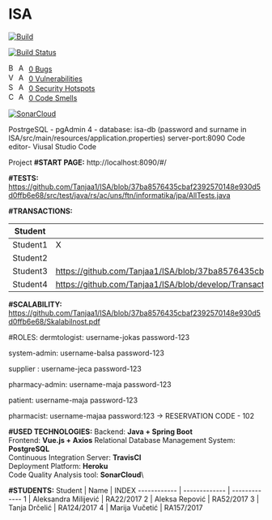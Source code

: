 # ISA

[![Build](https://github.com/Tanjaa1/ISA/actions/workflows/build.yml/badge.svg?branch=IntegrationTests)](https://github.com/Tanjaa1/ISA/actions/workflows/build.yml)

[![Build Status](https://travis-ci.com/Tanjaa1/ISA.svg?branch=develop)](https://travis-ci.com/Tanjaa1/ISA)

[<img src='https://sonarsource.github.io/sonarcloud-github-static-resources/v2/common/bug.png' alt='Bug' width='16' height='16' />](https://sonarcloud.io/project/issues?id=Tanjaa1_ISA&pullRequest=104&resolved=false&types=BUG) [<img src='https://sonarsource.github.io/sonarcloud-github-static-resources/v2/checks/RatingBadge/A.png' alt='A' width='16' height='16' />](https://sonarcloud.io/project/issues?id=Tanjaa1_ISA&pullRequest=104&resolved=false&types=BUG) [0 Bugs](https://sonarcloud.io/project/issues?id=Tanjaa1_ISA&pullRequest=104&resolved=false&types=BUG)  
[<img src='https://sonarsource.github.io/sonarcloud-github-static-resources/v2/common/vulnerability.png' alt='Vulnerability' width='16' height='16' />](https://sonarcloud.io/project/issues?id=Tanjaa1_ISA&pullRequest=104&resolved=false&types=VULNERABILITY) [<img src='https://sonarsource.github.io/sonarcloud-github-static-resources/v2/checks/RatingBadge/A.png' alt='A' width='16' height='16' />](https://sonarcloud.io/project/issues?id=Tanjaa1_ISA&pullRequest=104&resolved=false&types=VULNERABILITY) [0 Vulnerabilities](https://sonarcloud.io/project/issues?id=Tanjaa1_ISA&pullRequest=104&resolved=false&types=VULNERABILITY)  
[<img src='https://sonarsource.github.io/sonarcloud-github-static-resources/v2/common/security_hotspot.png' alt='Security Hotspot' width='16' height='16' />](https://sonarcloud.io/project/security_hotspots?id=Tanjaa1_ISA&pullRequest=104&resolved=false&types=SECURITY_HOTSPOT) [<img src='https://sonarsource.github.io/sonarcloud-github-static-resources/v2/checks/RatingBadge/A.png' alt='A' width='16' height='16' />](https://sonarcloud.io/project/security_hotspots?id=Tanjaa1_ISA&pullRequest=104&resolved=false&types=SECURITY_HOTSPOT) [0 Security Hotspots](https://sonarcloud.io/project/security_hotspots?id=Tanjaa1_ISA&pullRequest=104&resolved=false&types=SECURITY_HOTSPOT)  
[<img src='https://sonarsource.github.io/sonarcloud-github-static-resources/v2/common/code_smell.png' alt='Code Smell' width='16' height='16' />](https://sonarcloud.io/project/issues?id=Tanjaa1_ISA&pullRequest=104&resolved=false&types=CODE_SMELL) [<img src='https://sonarsource.github.io/sonarcloud-github-static-resources/v2/checks/RatingBadge/A.png' alt='A' width='16' height='16' />](https://sonarcloud.io/project/issues?id=Tanjaa1_ISA&pullRequest=104&resolved=false&types=CODE_SMELL) [0 Code Smells](https://sonarcloud.io/project/issues?id=Tanjaa1_ISA&pullRequest=104&resolved=false&types=CODE_SMELL)

[![SonarCloud](https://sonarcloud.io/images/project_badges/sonarcloud-orange.svg)](https://sonarcloud.io/dashboard?id=Tanjaa1_ISA)

PostrgeSQL - pgAdmin 4 - database: isa-db (password and surname in ISA/src/main/resources/application.properties)
server-port:8090
Code editor- Viusal Studio Code

Project 
**#START PAGE:** http://localhost:8090/#/

**#TESTS:** https://github.com/Tanjaa1/ISA/blob/37ba8576435cbaf2392570148e930d5d0ffb6e68/src/test/java/rs/ac/uns/ftn/informatika/jpa/AllTests.java

**#TRANSACTIONS:**

Student | Path 
------------ | -----------------------------------------------------------------------------------------------------------------------
Student1 | X
Student2 | 
Student3 | https://github.com/Tanjaa1/ISA/blob/37ba8576435cbaf2392570148e930d5d0ffb6e68/Transactions/Transakcija_Student3_Tanja_Drcelic.pdf
Student4 | https://github.com/Tanjaa1/ISA/blob/develop/Transactions/Transakcija_Student4-Marija_Vucetic.pdf

**#SCALABILITY:** https://github.com/Tanjaa1/ISA/blob/37ba8576435cbaf2392570148e930d5d0ffb6e68/Skalabilnost.pdf

#ROLES:
dermtologist: username-jokas password-123
						
system-admin: username-balsa password-123

supplier : username-jeca password-123

pharmacy-admin: username-maja password-123

patient: username-maja password-123

pharmacist: username-majaa password:123
						-> RESERVATION CODE - 102
						
**#USED TECHNOLOGIES:**
Backend: **Java + Spring Boot**\
Frontend: **Vue.js + Axios**
Relational Database Management System: **PostgreSQL**\
Continuous Integration Server: **TravisCI**\
Deployment Platform: **Heroku**\
Code Quality Analysis tool: **SonarCloud**\

**#STUDENTS:**
Student | Name | INDEX
------------ | ------------- |  -------------
1 | Aleksandra Milijević | RA22/2017
2 | Aleksa Repović | RA52/2017
3 | Tanja Drčelić | RA124/2017
4 | Marija Vučetić | RA157/2017
